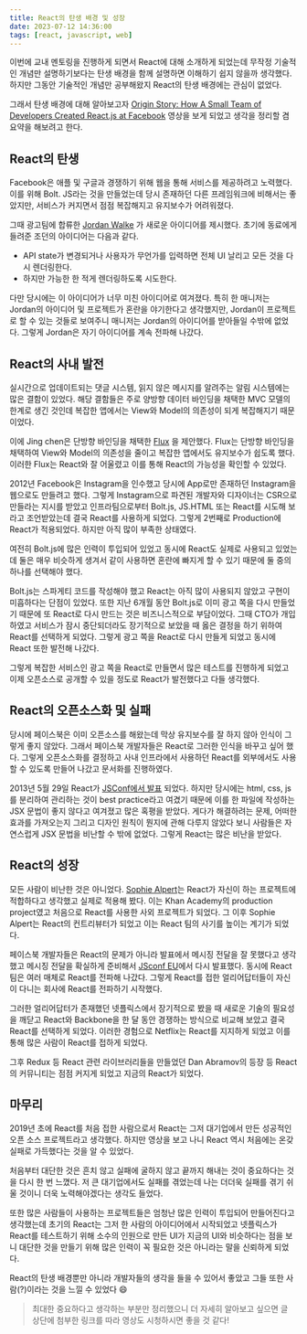 ```yaml
---
title: React의 탄생 배경 및 성장
date: 2023-07-12 14:36:00
tags: [react, javascript, web]
---
```


이번에 교내 멘토링을 진행하게 되면서 React에 대해 소개하게 되었는데 무작정 기술적인 개념만 설명하기보다는 탄생 배경을 함께 설명하면 이해하기 쉽지 않을까 생각했다. 하지만 그동안 기술적인 개념만 공부해왔지 React의 탄생 배경에는 관심이 없었다.

그래서 탄생 배경에 대해 알아보고자 [Origin Story: How A Small Team of Developers Created React.js at Facebook](https://www.youtube.com/watch?v=8pDqJVdNa44) 영상을 보게 되었고 생각을 정리할 겸 요약을 해보려고 한다.

## React의 탄생

Facebook은 애플 및 구글과 경쟁하기 위해 웹을 통해 서비스를 제공하려고 노력했다. 이를 위해 Bolt. JS라는 것을 만들었는데 당시 존재하던 다른 프레임워크에 비해서는 좋았지만, 서비스가 커지면서 점점 복잡해지고 유지보수가 어려워졌다.

그때 광고팀에 합류한 [Jordan Walke](https://github.com/jordwalke) 가 새로운 아이디어를 제시했다. 초기에 동료에게 들려준 조던의 아이디어는 다음과 같다.

- API state가 변경되거나 사용자가 무언가를 입력하면 전체 UI 날리고 모든 것을 다시 렌더링한다.
- 하지만 가능한 한 적게 렌더링하도록 시도한다.

다만 당시에는 이 아이디어가 너무 미친 아이디어로 여겨졌다. 특히 한 매니저는 Jordan의 아이디어 및 프로젝트가 혼란을 야기한다고 생각했지만, Jordan이 프로젝트로 할 수 있는 것들로 보여주니 매니저는 Jordan의 아이디어를 받아들일 수밖에 없었다. 그렇게 Jordan은 자기 아이디어를 계속 전파해 나갔다.

## React의 사내 발전

실시간으로 업데이트되는 댓글 시스템, 읽지 않은 메시지를 알려주는 알림 시스템에는 많은 결함이 있었다. 해당 결함들은 주로 양방향 데이터 바인딩을 채택한 MVC 모델의 한계로 생긴 것인데 복잡한 앱에서는 View와 Model의 의존성이 되게 복잡해지기 때문이었다.

이에 Jing chen은 단방향 바인딩을 채택한 [Flux](https://ko.legacy.reactjs.org/blog/2014/05/06/flux.html) 을 제안했다. Flux는 단방향 바인딩을 채택하여 View와 Model의 의존성을 줄이고 복잡한 앱에서도 유지보수가 쉽도록 했다. 이러한 Flux는 React와 잘 어울렸고 이를 통해 React의 가능성을 확인할 수 있었다.

2012년 Facebook은 Instagram을 인수했고 당시에 App로만 존재하던 Instagram을 웹으로도 만들려고 했다. 그렇게 Instagram으로 파견된 개발자와 디자이너는 CSR으로 만들라는 지시를 받았고 인프라팀으로부터 Bolt.js, JS.HTML 또는 React를 시도해 보라고 조언받았는데 결국 React를 사용하게 되었다. 그렇게 2번째로 Production에 React가 적용되었다. 하지만 아직 많이 부족한 상태였다.

여전히 Bolt.js에 많은 인력이 투입되어 있었고 동시에 React도 실제로 사용되고 있었는데 둘은 매우 비슷하게 생겨서 같이 사용하면 혼란에 빠지게 할 수 있기 때문에 둘 중의 하나를 선택해야 했다.

Bolt.js는 스파게티 코드를 작성해야 했고 React는 아직 많이 사용되지 않았고 구현이 미흡하다는 단점이 있었다. 또한 지난 6개월 동안 Bolt.js로 이미 광고 쪽을 다시 만들었기 때문에 또 React로 다시 만드는 것은 비즈니스적으로 부담이었다. 그때 CTO가 개입하였고 서비스가 잠시 중단되더라도 장기적으로 보았을 때 옳은 결정을 하기 위하여 React를 선택하게 되었다. 그렇게 광고 쪽을 React로 다시 만들게 되었고 동시에 React 또한 발전해 나갔다.

그렇게 복잡한 서비스인 광고 쪽을 React로 만들면서 많은 테스트를 진행하게 되었고 이제 오픈소스로 공개할 수 있을 정도로 React가 발전했다고 다들 생각했다.

## React의 오픈소스화 및 실패

당시에 페이스북은 이미 오픈소스를 해왔는데 막상 유지보수를 잘 하지 않아 인식이 그렇게 좋지 않았다. 그래서 페이스북 개발자들은 React로 그러한 인식을 바꾸고 싶어 했다. 그렇게 오픈소스화를 결정하고 사내 인프라에서 사용하던 React를 외부에서도 사용할 수 있도록 만들어 나갔고 문서화를 진행하였다.

2013년 5월 29일 React가 [JSConf에서 발표](https://www.youtube.com/watch?v=GW0rj4sNH2w&ab_channel=JSConf) 되었다. 하지만 당시에는 html, css, js를 분리하여 관리하는 것이 best practice라고 여겼기 때문에 이를 한 파일에 작성하는 JSX 문법이 좋지 않다고 여겨졌고 많은 혹평을 받았다. 게다가 해결하려는 문제, 어떠한 효과를 가져오는지 그리고 디자인 원칙이 뭔지에 관해 다루지 않았다 보니 사람들은 자연스럽게 JSX 문법을 비난할 수 밖에 없었다. 그렇게 React는 많은 비난을 받았다.

## React의 성장

모든 사람이 비난한 것은 아니었다. [Sophie Alpert](https://www.linkedin.com/in/sophiebits/)는 React가 자신이 하는 프로젝트에 적합하다고 생각했고 실제로 적용해 봤다. 이는 Khan Academy의 production project였고 처음으로 React를 사용한 사외 프로젝트가 되었다. 그 이후 Sophie Alpert는 React의 컨트리뷰터가 되었고 이는 React 팀의 사기를 높이는 계기가 되었다.

페이스북 개발자들은 React의 문제가 아니라 발표에서 메시징 전달을 잘 못했다고 생각했고 메시징 전달을 확실하게 준비해서 [JSconf EU](https://www.youtube.com/watch?v=x7cQ3mrcKaY&ab_channel=JSConf)에서 다시 발표했다. 동시에 React 팀은 여러 매체로 React를 전파해 나갔다. 그렇게 React를 접한 얼리어답터들이 자신이 다니는 회사에 React를 전파하기 시작했다.

그러한 얼리어답터가 존재했던 넷플릭스에서 장기적으로 봤을 때 새로운 기술의 필요성을 깨닫고 React와 Backbone을 한 달 동안 경쟁하는 방식으로 비교해 보았고 결국 React를 선택하게 되었다. 이러한 경험으로 Netflix는 React를 지지하게 되었고 이를 통해 많은 사람이 React를 접하게 되었다.

그후 Redux 등 React 관련 라이브러리들을 만들었던 Dan Abramov의 등장 등 React의 커뮤니티는 점점 커지게 되었고 지금의 React가 되었다.

## 마무리

2019년 초에 React를 처음 접한 사람으로서 React는 그저 대기업에서 만든 성공적인 오픈 소스 프로젝트라고 생각했다. 하지만 영상을 보고 나니 React 역시 처음에는 온갖 실패로 가득했다는 것을 알 수 있었다.

처음부터 대단한 것은 흔치 않고 실패에 굴하지 않고 끝까지 해내는 것이 중요하다는 것을 다시 한 번 느꼈다. 저 큰 대기업에서도 실패를 겪었는데 나는 더더욱 실패를 겪기 쉬울 것이니 더욱 노력해야겠다는 생각도 들었다.

또한 많은 사람들이 사용하는 프로젝트들은 엄청난 많은 인력이 투입되어 만들어진다고 생각했는데 초기의 React는 그저 한 사람의 아이디어에서 시작되었고 넷플릭스가 React를 테스트하기 위해 소수의 인원으로 만든 UI가 지금의 UI와 비슷하다는 점을 보니 대단한 것을 만들기 위해 많은 인력이 꼭 필요한 것은 아니라는 말을 신뢰하게 되었다.

React의 탄생 배경뿐만 아니라 개발자들의 생각을 들을 수 있어서 좋았고 그들 또한 사람(?)이라는 것을 느낄 수 있었다 😄

> 최대한 중요하다고 생각하는 부분만 정리했으니 더 자세히 알아보고 싶으면 글 상단에 첨부한 링크를 따라 영상도 시청하시면 좋을 것 같다!
